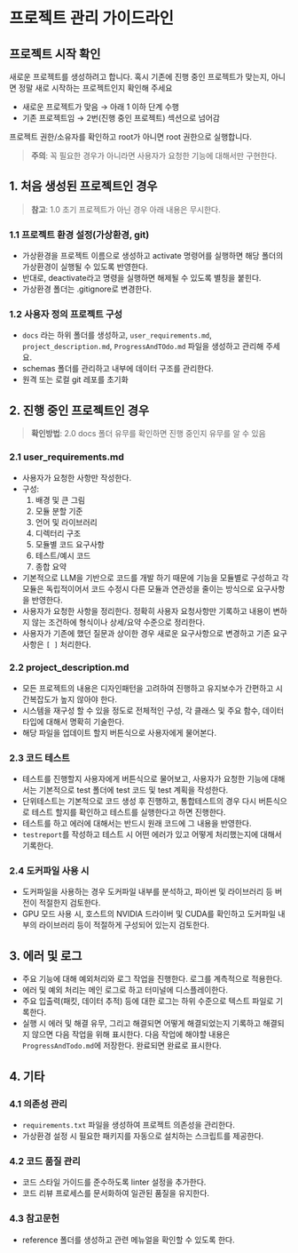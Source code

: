 # 프로젝트 관리 가이드라인

## 프로젝트 시작 확인

새로운 프로젝트를 생성하려고 합니다. 혹시 기존에 진행 중인 프로젝트가 맞는지, 아니면 정말 새로 시작하는 프로젝트인지 확인해 주세요
- 새로운 프로젝트가 맞음 → 아래 1 이하 단계 수행
- 기존 프로젝트임 → 2번(진행 중인 프로젝트) 섹션으로 넘어감

프로젝트 권한/소유자를 확인하고 root가 아니면 root 권한으로 실행합니다.
> **주의**: 꼭 필요한 경우가 아니라면 사용자가 요청한 기능에 대해서만 구현한다.

## 1. 처음 생성된 프로젝트인 경우

> **참고**: 1.0 초기 프로젝트가 아닌 경우 아래 내용은 무시한다.

### 1.1 프로젝트 환경 설정(가상환경, git)
- 가상환경을 프로젝트 이름으로 생성하고 activate 명령어를 실행하면 해당 폴더의 가상환경이 실행될 수 있도록 반영한다.
- 반대로, deactivate라고 명령을 실행하면 해제될 수 있도록 별칭을 붙힌다.
- 가상환경 폴더는 .gitignore로 변경한다.

### 1.2 사용자 정의 프로젝트 구성
- `docs` 라는 하위 폴더를 생성하고, `user_requirements.md`, `project_description.md`, `ProgressAndTOdo.md` 파일을 생성하고 관리해 주세요.
- schemas 폴더를 관리하고 내부에 데이터 구조를 관리한다. 
- 원격 또는 로컬 git 레포를 초기화

## 2. 진행 중인 프로젝트인 경우

> **확인방법**: 2.0 docs 폴더 유무를 확인하면 진행 중인지 유무를 알 수 있음

### 2.1 user_requirements.md
- 사용자가 요청한 사항만 작성한다.
- 구성:
  1. 배경 및 큰 그림
  2. 모듈 분할 기준
  3. 언어 및 라이브러리
  4. 디렉터리 구조
  5. 모듈별 코드 요구사항
  6. 테스트/예시 코드
  7. 종합 요약
- 기본적으로 LLM을 기반으로 코드를 개발 하기 때문에 기능을 모듈별로 구성하고 각 모듈은 독립적이어서 코드 수정시 다른 모듈과 연관성을 줄이는 방식으로 요구사항을 반영한다.
- 사용자가 요청한 사항을 정리한다. 정확히 사용자 요청사항만 기록하고 내용이 변하지 않는 조건하에 형식이나 상세/요약 수준으로 정리한다.
- 사용자가 기존에 했던 질문과 상이한 경우 새로운 요구사항으로 변경하고 기존 요구 사항은 `[ ]` 처리한다.

### 2.2 project_description.md
- 모든 프로젝트의 내용은 디자인패턴을 고려하여 진행하고 유지보수가 간편하고 시간복잡도가 높지 않아야 한다.
- 시스템을 재구성 할 수 있을 정도로 전체적인 구성, 각 클래스 및 주요 함수, 데이터 타입에 대해서 명확히 기술한다.
- 해당 파일을 업데이트 할지 버튼식으로 사용자에게 물어본다.

### 2.3 코드 테스트
- 테스트를 진행할지 사용자에게 버튼식으로 물어보고, 사용자가 요청한 기능에 대해서는 기본적으로 test 폴더에 test 코드 및 test 계획을 작성한다.
- 단위테스트는 기본적으로 코드 생성 후 진행하고, 통합테스트의 경우 다시 버튼식으로 테스트 할지를 확인하고 테스트를 실행한다고 하면 진행한다.
- 테스트를 하고 에러에 대해서는 반드시 원래 코드에 그 내용을 반영한다.
- `testreport`를 작성하고 테스트 시 어떤 에러가 있고 어떻게 처리했는지에 대해서 기록한다.

### 2.4 도커파일 사용 시
- 도커파일을 사용하는 경우 도커파일 내부를 분석하고, 파이썬 및 라이브러리 등 버전이 적절한지 검토한다.
- GPU 모드 사용 시, 호스트의 NVIDIA 드라이버 및 CUDA를 확인하고 도커파일 내부의 라이브러리 등이 적절하게 구성되어 있는지 검토한다.

## 3. 에러 및 로그
- 주요 기능에 대해 예외처리와 로그 작업을 진행한다. 로그를 계측적으로 적용한다.
- 에러 및 예외 처리는 메인 로그로 하고 터미널에 디스플레이한다.
- 주요 입출력(패킷, 데이터 추적) 등에 대한 로그는 하위 수준으로 텍스트 파일로 기록한다.
- 실행 시 에러 및 해결 유무, 그리고 해결되면 어떻게 해결되었는지 기록하고 해결되지 않으면 다음 작업을 위해 표시한다. 다음 작업에 해야할 내용은 `ProgressAndTodo.md`에 저장한다. 완료되면 완료로 표시한다.

## 4. 기타

### 4.1 의존성 관리
- `requirements.txt` 파일을 생성하여 프로젝트 의존성을 관리한다.
- 가상환경 설정 시 필요한 패키지를 자동으로 설치하는 스크립트를 제공한다.

### 4.2 코드 품질 관리
- 코드 스타일 가이드를 준수하도록 linter 설정을 추가한다.
- 코드 리뷰 프로세스를 문서화하여 일관된 품질을 유지한다.
### 4.3 참고문헌
- reference 폴더를 생성하고 관련 메뉴얼을 확인할 수 있도록 한다.
